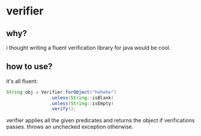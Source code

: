 # verifier

## why?
i thought writing a fluent verification library for java would be cool.

## how to use?
it's all fluent:
```java
String obj = Verifier.forObject("hehehe")
                .unless(String::isBlank)
                .unless(String::isEmpty)
                .verify();
```
verifier applies all the given predicates and returns the object if verifications passes. throws an unchecked exception otherwise.